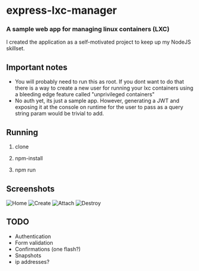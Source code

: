 
# express-lxc-manager

### A sample web app for managing linux containers (LXC)

I created the application as a self-motivated project to keep up my NodeJS skillset.

## Important notes

- You will probably need to run this as root. If you dont want to do that there is a way to create a new user for running your lxc containers using a bleeding edge feature called "unprivileged containers"
- No auth yet, its just a sample app. However, generating a JWT and exposing it at the console on runtime for the user to pass as a query string param would be trivial to add.


## Running

1) clone

2) npm-install

3) npm run


## Screenshots
![Home](http://i.imgur.com/p8Hwj1Q.png)
![Create](http://i.imgur.com/v9g6EKT.png)
![Attach](http://i.imgur.com/3FbwiyJ.png)
![Destroy](http://i.imgur.com/osepMkm.png)


## TODO
- Authentication
- Form validation
- Confirmations (one flash?)
- Snapshots
- ip addresses?

